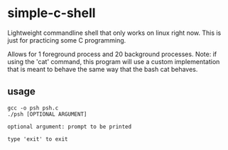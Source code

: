 # simple-c-shell

Lightweight commandline shell that only works on linux right now. This is just for practicing some C programming.

Allows for 1 foreground process and 20 background processes. Note: if using the 'cat' command, this program will use a custom implementation that is meant to behave the same way that the bash cat behaves.

## usage
	gcc -o psh psh.c
	./psh [OPTIONAL ARGUMENT]

	optional argument: prompt to be printed

	type 'exit' to exit
